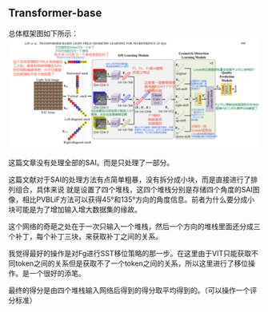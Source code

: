 ## Transformer-base
总体框架图如下所示：
![alt text](Transformer-base1.png)

这篇文章没有处理全部的SAI。而是只处理了一部分。

这篇文献对于SAI的处理方法有点简单粗暴，没有拆分成小块，而是直接进行了排列组合，具体来说
就是设置了四个堆栈，这四个堆栈分别是存储四个角度的SAI图像，相比PVBLiF方法可以获得45°和135°方向的角度信息。前者为什么要分成小块可能是为了增加输入增大数据集的缘故。

这个网络的奇葩之处在于一次只输入一个堆栈，然后一个方向的堆栈里面还分成三个补丁，每个补丁三块，来获取补丁之间的关系。

我觉得最好的操作是对Fg进行SST移位策略的那一步。在这里由于VIT只能获取不同token之间的关系但是获取不了一个token之间的关系，所以这里进行了移位操作。是一个很好的添笔。

最终的得分是由四个堆栈输入网络后得到的得分取平均得到的。（可以操作一个评分标准）